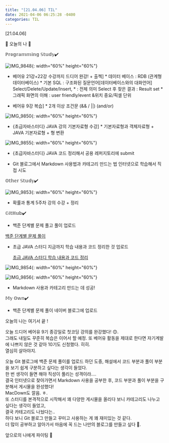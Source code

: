 ```yaml
---
title: "[21.04.06] TIL"
date: 2021-04-06 06:25:28 -0400
categories: TIL
---
```


[21.04.06]

🙌 오늘의 나 🙌

ℙ𝕣𝕠𝕘𝕣𝕒𝕞𝕞𝕚𝕟𝕘 𝕊𝕥𝕦𝕕𝕪✔️

![IMG_9848](https://user-images.githubusercontent.com/63195670/113689839-b4ddd680-9705-11eb-82b3-4dea1a1ea118.jpg){: width="60%" height="60%"}

- 베어유 21강+22강 수강까지 드디어 완강! + 출첵]
      * 데이터 베이스 : RDB (관계형데이터베이스)
      * 기본 SQL : 구조화된 질문언어[데이터베이스와의 대화언어]
                         Select/Delete/Update/Insert,  * : 전체 의미
                         Select 후 찾은 결과 : Result set
      * 그래픽 화면의 이해 : user friendly/event &위치 중요/픽셀 단위

- 베어유 9강 복습] 
      * 2개 이상 조건문 (&& / ||) (and/or)

![IMG_9850](https://user-images.githubusercontent.com/63195670/113689844-b5766d00-9705-11eb-9257-81260b2bd208.jpg){: width="60%" height="60%"}

- {초급자바스터디} JAVA 강의 기본자료형 수강]
      * 기본자료형과 객체자료형 + JAVA 기본자료형 + 형 변환

![IMG_9855](https://user-images.githubusercontent.com/63195670/113691122-15214800-9707-11eb-859b-aab05ec531e8.jpg){: width="60%" height="60%"}

- {초급자바스터디} JAVA 코드 정리해서 공용 레퍼지토리에 submit

- Git 블로그에서 Markdown 사용법과 카테고리 만드는 법 인터넷으로 학습해서 직접 시도

𝕆𝕥𝕙𝕖𝕣 𝕊𝕥𝕦𝕕𝕪✔️

![IMG_9853](https://user-images.githubusercontent.com/63195670/113689847-b60f0380-9705-11eb-91f8-db4b7bf6e77b.jpg){: width="60%" height="60%"}

- 확률과 통계 5주차 강의 수강 + 정리

𝔾𝕚𝕥ℍ𝕦𝕓✔️

- 백준 단계별 문제 풀고 풀이 업로드 
  
 [백준 단계별 문제 풀이](https://swiftie1230.github.io/%EB%B0%B1%EC%A4%80%EB%AC%B8%EC%A0%9C%ED%92%80%EC%9D%B4/%EB%B0%B1%EC%A4%80%EB%AC%B8%EC%A0%9C%ED%92%80%EC%9D%B4-10757%EB%B2%88/)

- 초급 JAVA 스터디 지금까지 학습 내용과 코드 정리한 것 업로드

  [초급 JAVA 스터디 학습 내용과 코드 정리](https://swiftie1230.github.io/categories/#초급java스터디)

![IMG_9854](https://user-images.githubusercontent.com/63195670/113691111-13578480-9707-11eb-9235-c884ebf5164c.jpg){: width="60%" height="60%"}

![IMG_9856](https://user-images.githubusercontent.com/63195670/113691125-16527500-9707-11eb-8067-55a1a09efa2e.jpg){: width="60%" height="60%"}

- Markdown 사용과 카테고리 만드는 데 성공!

𝕄𝕪 𝕆𝕨𝕟✔️

- 백준 단계별 문제 풀이 네이버 블로그에 업로드



오늘의 나는 여기서 끝 !


오늘 드디어 베어유 9기 종강일로 첫코딩 강의를 완강했다! 😊.   
그래도 내일도 꾸준히 복습은 이어서 할 예정.
또 베어유 활동을 제대로 한다면 자기계발에 나쁘지 않은 것 같아 10기도 신청했다. 히히.   
열심히 살아야지.


오늘 Git 블로그에 백준 문제 풀이를 업로드 하던 도중, 해설에서 코드 부분과 풀이 부분을 보기 쉽게 구분하고 싶다는 생각이 들었다.    
한 번 생각이 들면 해야 직성이 풀리는 성격이라….   
결국 인터넷으로 찾아가면서 Markdown 사용을 공부한 후, 코드 부분과 풀이 부분을 구분해서 게시물을 완성했다!    
MacDown도 깔음. ㅎ.   
또 스터디를 본격적으로 시작해서 꽤 다양한 게시물을 올리다 보니 카테고리도 나누고 싶다는 생각이 들었고,    
결국 카테고리도 나눴다는..    
하다 보니 Git 블로그 만들고 꾸미고 사용하는 게 꽤 재미있는 것 같다.    
더 많이 공부하고 알아가서 마음에 꼭 드는 나만의 블로그를 만들고 싶다 🌟.   


앞으로의 나에게 파이팅 🌸
